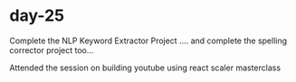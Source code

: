 # day-25

Complete the NLP Keyword Extractor Project .... and complete the spelling corrector project too...

Attended the session on building youtube using react scaler masterclass

